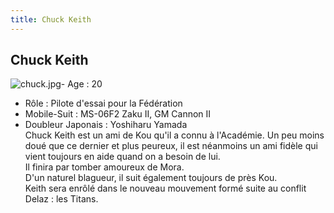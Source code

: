 ```yaml
---
title: Chuck Keith
---
```


Chuck Keith
-----------


![chuck.jpg](/images/stories/saga/gundam0083/images/persos/chuck.jpg)- Age : 20   
- Rôle : Pilote d'essai pour la Fédération   
- Mobile-Suit : MS-06F2 Zaku II, GM Cannon II   
- Doubleur Japonais : Yoshiharu Yamada   
Chuck Keith est un ami de Kou qu'il a connu à l'Académie. Un peu moins doué que ce dernier et plus peureux, il est néanmoins un ami fidèle qui vient toujours en aide quand on a besoin de lui.   
Il finira par tomber amoureux de Mora.   
D'un naturel blagueur, il suit également toujours de près Kou.   
Keith sera enrôlé dans le nouveau mouvement formé suite au conflit Delaz : les Titans.

